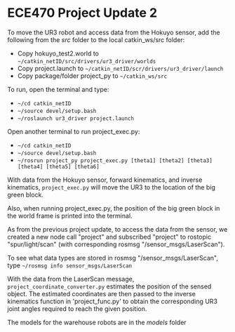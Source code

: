 # ECE470 Project Update 2
To move the UR3 robot and access data from the Hokuyo sensor, add the following from the *src* folder to the local catkin_ws/src  folder:
  * Copy hokuyo_test2.world to `~/catkin_netID/src/drivers/ur3_driver/worlds`
  * Copy project.launch to `~/catkin_netID/scr/drivers/ur3_driver/launch`
  * Copy package/folder project_py to `~/catkin_ws/src`
  
To run, open the terminal and type:
  * `~/cd catkin_netID`
  * `~/source devel/setup.bash`
  * `~/roslaunch ur3_driver project.launch`
  
Open another terminal to run project_exec.py:
  * `~/cd catkin_netID`
  * `~/source devel/setup.bash`
  * `~/rosrun project_py project_exec.py [theta1] [theta2] [theta3] [theta4] [theta5] [theta6]`

With data from the Hokuyo sensor, forward kinematics, and inverse kinematics, `project_exec.py` will move the UR3 to the location of the big green block.

Also, when running project_exec.py, the position of the big green block in the world frame is printed into the terminal.

As from the previous project update, to access the data from the sensor, we created a new node call "project" and subscribed "project" to rostopic "spur/light/scan" (with corresponding rosmsg "/sensor_msgs/LaserScan").

To see what data types are stored in rosmsg "/sensor_msgs/LaserScan", type 
`~/rosmsg info sensor_msgs/LaserScan`

With the data from the LaserScan message, `project_coordinate_converter.py` estimates the position of the sensed object. The estimated coordinates are then passed to the inverse kinematics function in 'project_func.py' to obtain the corresponding UR3 joint angles required to reach the given position.

The models for the warehouse robots are in the *models* folder
